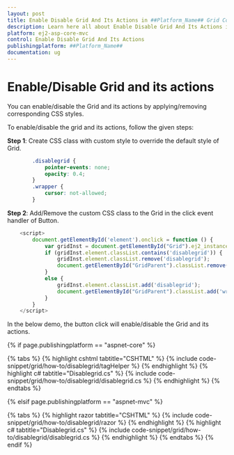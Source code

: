 ```yaml
---
layout: post
title: Enable Disable Grid And Its Actions in ##Platform_Name## Grid Component
description: Learn here all about Enable Disable Grid And Its Actions in Syncfusion ##Platform_Name## Grid component of Syncfusion Essential JS 2 and more.
platform: ej2-asp-core-mvc
control: Enable Disable Grid And Its Actions
publishingplatform: ##Platform_Name##
documentation: ug
---
```



# Enable/Disable Grid and its actions

You can enable/disable the Grid and its actions by applying/removing corresponding CSS styles.

To enable/disable the grid and its actions, follow the given steps:

**Step 1**: Create CSS class with custom style to override the default style of Grid.

```css
        .disablegrid {
            pointer-events: none;
            opacity: 0.4;
        }
        .wrapper {
            cursor: not-allowed;
        }

```

**Step 2**: Add/Remove the custom CSS class to the Grid in the click event handler of Button.

```typescript
    <script>
        document.getElementById('element').onclick = function () {
            var gridInst = document.getElementById("Grid").ej2_instances[0];
            if (gridInst.element.classList.contains('disablegrid')) {
                gridInst.element.classList.remove('disablegrid');
                document.getElementById("GridParent").classList.remove('wrapper');
            }
            else {
                gridInst.element.classList.add('disablegrid');
                document.getElementById("GridParent").classList.add('wrapper');
            }
        }
    </script>

```

In the below demo, the button click will enable/disable the Grid and its actions.

{% if page.publishingplatform == "aspnet-core" %}

{% tabs %}
{% highlight cshtml tabtitle="CSHTML" %}
{% include code-snippet/grid/how-to/disablegrid/tagHelper %}
{% endhighlight %}
{% highlight c# tabtitle="Disablegrid.cs" %}
{% include code-snippet/grid/how-to/disablegrid/disablegrid.cs %}
{% endhighlight %}
{% endtabs %}

{% elsif page.publishingplatform == "aspnet-mvc" %}

{% tabs %}
{% highlight razor tabtitle="CSHTML" %}
{% include code-snippet/grid/how-to/disablegrid/razor %}
{% endhighlight %}
{% highlight c# tabtitle="Disablegrid.cs" %}
{% include code-snippet/grid/how-to/disablegrid/disablegrid.cs %}
{% endhighlight %}
{% endtabs %}
{% endif %}


